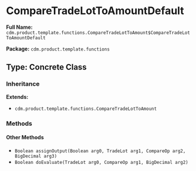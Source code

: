 # CompareTradeLotToAmountDefault

**Full Name:** `cdm.product.template.functions.CompareTradeLotToAmount$CompareTradeLotToAmountDefault`

**Package:** `cdm.product.template.functions`

## Type: Concrete Class

### Inheritance

**Extends:**
- `cdm.product.template.functions.CompareTradeLotToAmount`

### Methods

#### Other Methods

- `Boolean assignOutput(Boolean arg0, TradeLot arg1, CompareOp arg2, BigDecimal arg3)`
- `Boolean doEvaluate(TradeLot arg0, CompareOp arg1, BigDecimal arg2)`

